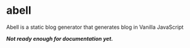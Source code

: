 # abell
Abell is a static blog generator that generates blog in Vanilla JavaScript

***Not ready enough for documentation yet.***